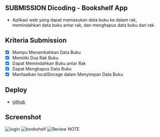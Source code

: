 ## SUBMISSION Dicoding - Bookshelf App
- Aplikasi web yang dapat memasukan data buku ke dalam rak, memindahkan data buku antar rak, dan menghapus data buku dari rak. 

## Kriteria Submission 
- [x] Mampu Menambahkan Data Buku
- [x] Memiliki Dua Rak Buku
- [x] Dapat Memindahkan Buku antar Rak
- [x] Dapat Menghapus Data Buku
- [x] Manfaatkan localStorage dalam Menyimpan Data Buku

## Deploy
* [github](https://iqballa24.github.io/Bookshelf-app/)

## Screenshot
![login](https://user-images.githubusercontent.com/57162533/173523646-22f46db3-c4f5-4c52-93fc-53f0753ad2ac.jpg)
![bookshelf](https://user-images.githubusercontent.com/57162533/173523416-fb437b13-be00-48c0-a5fd-66cde369cd85.jpg)
![Review NOTE](https://user-images.githubusercontent.com/57162533/179398146-cc4bebc8-cd17-4e3a-9fd4-a9c26d5c1d85.jpg)
